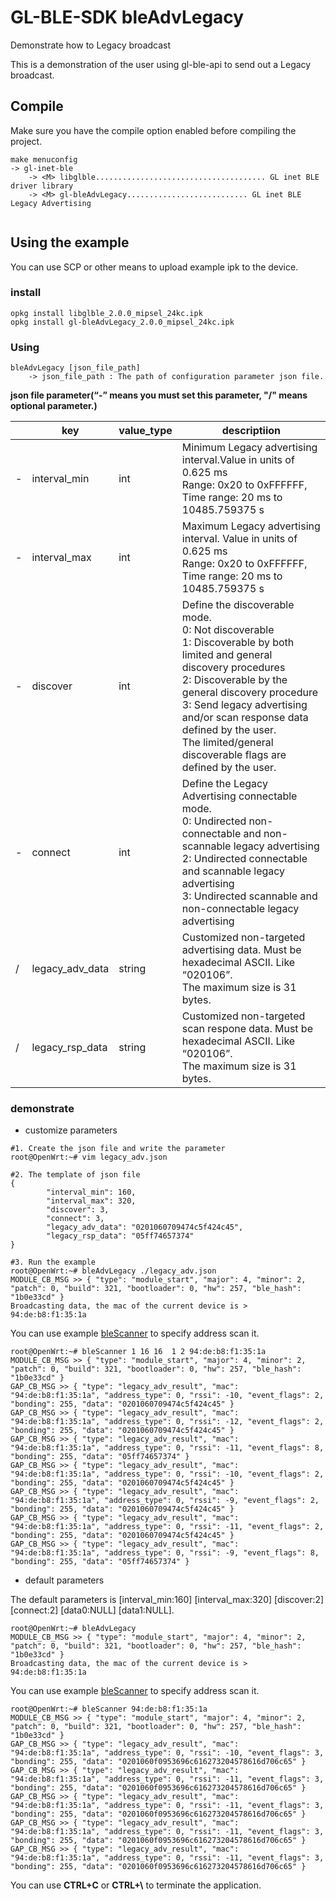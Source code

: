 # GL-BLE-SDK     bleAdvLegacy

Demonstrate how to Legacy broadcast 

This is a demonstration of the user using gl-ble-api to send out a Legacy  broadcast.



## Compile

Make sure you have the compile option enabled before compiling the project.

```
make menuconfig
-> gl-inet-ble
	-> <M> libglble...................................... GL inet BLE driver library
	-> <M> gl-bleAdvLegacy........................... GL inet BLE Legacy Advertising
    
```



## Using the example

You can use SCP or other means to upload example ipk to the device.



### install

```shell
opkg install libglble_2.0.0_mipsel_24kc.ipk 
opkg install gl-bleAdvLegacy_2.0.0_mipsel_24kc.ipk 
```



### Using

```shell
bleAdvLegacy [json_file_path]
	-> json_file_path : The path of configuration parameter json file.
```

**json file parameter(“-” means you must set this parameter, "/" means optional parameter.)**

|      | key             | value_type | descriptiion                                                 |
| ---- | --------------- | ---------- | ------------------------------------------------------------ |
| -    | interval_min    | int        | Minimum Legacy advertising interval.Value in units of 0.625 ms<br/>Range: 0x20 to 0xFFFFFF, Time range: 20 ms to 10485.759375 s |
| -    | interval_max    | int        | Maximum Legacy advertising interval. Value in units of 0.625 ms<br/>Range: 0x20 to 0xFFFFFF, Time range: 20 ms to 10485.759375 s |
| -    | discover        | int        | Define the discoverable mode.<br/>        0: Not discoverable<br/>        1: Discoverable by both limited and general discovery procedures<br/>        2: Discoverable by the general discovery procedure<br/>        3: Send legacy advertising and/or scan response data defined by the user.<br/>            The limited/general discoverable flags are defined by the user. |
| -    | connect         | int        | Define the Legacy Advertising connectable mode.<br/>       0: Undirected non-connectable and non-scannable legacy advertising <br/>       2: Undirected connectable and scannable legacy advertising <br/>       3: Undirected scannable and non-connectable legacy advertising |
| /    | legacy_adv_data | string     | Customized non-targeted advertising data. Must be hexadecimal ASCII. Like “020106”.<br/>The maximum size is 31 bytes. |
| /    | legacy_rsp_data | string     | Customized non-targeted scan respone data. Must be hexadecimal ASCII. Like “020106”.<br/>The maximum size is 31 bytes. |



### demonstrate 

- customize parameters

```shell
#1. Create the json file and write the parameter
root@OpenWrt:~# vim legacy_adv.json 
```

```shell
#2. The template of json file
{
        "interval_min": 160,
        "interval_max": 320,
        "discover": 3,
        "connect": 3,
        "legacy_adv_data": "0201060709474c5f424c45",
        "legacy_rsp_data": "05ff74657374"
}
```

```shell
#3. Run the example
root@OpenWrt:~# bleAdvLegacy ./legacy_adv.json 
MODULE_CB_MSG >> { "type": "module_start", "major": 4, "minor": 2, "patch": 0, "build": 321, "bootloader": 0, "hw": 257, "ble_hash": "1b0e33cd" }
Broadcasting data, the mac of the current device is > 94:de:b8:f1:35:1a
```

You can use example [bleScanner](../bleScanner/README.md) to specify address scan it. 

```shell
root@OpenWrt:~# bleScanner 1 16 16  1 2 94:de:b8:f1:35:1a
MODULE_CB_MSG >> { "type": "module_start", "major": 4, "minor": 2, "patch": 0, "build": 321, "bootloader": 0, "hw": 257, "ble_hash": "1b0e33cd" }
GAP_CB_MSG >> { "type": "legacy_adv_result", "mac": "94:de:b8:f1:35:1a", "address_type": 0, "rssi": -10, "event_flags": 2, "bonding": 255, "data": "0201060709474c5f424c45" }
GAP_CB_MSG >> { "type": "legacy_adv_result", "mac": "94:de:b8:f1:35:1a", "address_type": 0, "rssi": -12, "event_flags": 2, "bonding": 255, "data": "0201060709474c5f424c45" }
GAP_CB_MSG >> { "type": "legacy_adv_result", "mac": "94:de:b8:f1:35:1a", "address_type": 0, "rssi": -11, "event_flags": 8, "bonding": 255, "data": "05ff74657374" }
GAP_CB_MSG >> { "type": "legacy_adv_result", "mac": "94:de:b8:f1:35:1a", "address_type": 0, "rssi": -10, "event_flags": 2, "bonding": 255, "data": "0201060709474c5f424c45" }
GAP_CB_MSG >> { "type": "legacy_adv_result", "mac": "94:de:b8:f1:35:1a", "address_type": 0, "rssi": -9, "event_flags": 2, "bonding": 255, "data": "0201060709474c5f424c45" }
GAP_CB_MSG >> { "type": "legacy_adv_result", "mac": "94:de:b8:f1:35:1a", "address_type": 0, "rssi": -11, "event_flags": 2, "bonding": 255, "data": "0201060709474c5f424c45" }
GAP_CB_MSG >> { "type": "legacy_adv_result", "mac": "94:de:b8:f1:35:1a", "address_type": 0, "rssi": -9, "event_flags": 8, "bonding": 255, "data": "05ff74657374" }
```

- default parameters

The default parameters is [interval_min:160] [interval_max:320]  [discover:2] [connect:2] [data0:NULL] [data1:NULL].

```shell
root@OpenWrt:~# bleAdvLegacy 
MODULE_CB_MSG >> { "type": "module_start", "major": 4, "minor": 2, "patch": 0, "build": 321, "bootloader": 0, "hw": 257, "ble_hash": "1b0e33cd" }
Broadcasting data, the mac of the current device is > 94:de:b8:f1:35:1a
```

You can use example [bleScanner](../bleScanner/README.md) to specify address scan it. 

```shell
root@OpenWrt:~# bleScanner 94:de:b8:f1:35:1a
MODULE_CB_MSG >> { "type": "module_start", "major": 4, "minor": 2, "patch": 0, "build": 321, "bootloader": 0, "hw": 257, "ble_hash": "1b0e33cd" }
GAP_CB_MSG >> { "type": "legacy_adv_result", "mac": "94:de:b8:f1:35:1a", "address_type": 0, "rssi": -10, "event_flags": 3, "bonding": 255, "data": "0201060f0953696c616273204578616d706c65" }
GAP_CB_MSG >> { "type": "legacy_adv_result", "mac": "94:de:b8:f1:35:1a", "address_type": 0, "rssi": -11, "event_flags": 3, "bonding": 255, "data": "0201060f0953696c616273204578616d706c65" }
GAP_CB_MSG >> { "type": "legacy_adv_result", "mac": "94:de:b8:f1:35:1a", "address_type": 0, "rssi": -11, "event_flags": 3, "bonding": 255, "data": "0201060f0953696c616273204578616d706c65" }
GAP_CB_MSG >> { "type": "legacy_adv_result", "mac": "94:de:b8:f1:35:1a", "address_type": 0, "rssi": -11, "event_flags": 3, "bonding": 255, "data": "0201060f0953696c616273204578616d706c65" }
GAP_CB_MSG >> { "type": "legacy_adv_result", "mac": "94:de:b8:f1:35:1a", "address_type": 0, "rssi": -11, "event_flags": 3, "bonding": 255, "data": "0201060f0953696c616273204578616d706c65" }

```



You can use **CTRL+C** or **CTRL+\\** to terminate the application.
